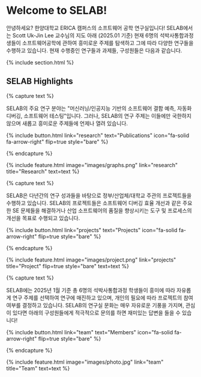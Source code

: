 ---
---

# Welcome to SELAB!

안녕하세요? 한양대학교 ERICA 캠퍼스의 소프트웨어 공학 연구실입니다! SELAB에서는 Scott Uk-Jin Lee 교수님의 지도 아래 (2025.01 기준) 현재 6명의 석박사통합과정생들이 소프트웨어공학에 관하여 흥미로운 주제를 탐색하고 그에 따라 다양한 연구들을 수행하고 있습니다. 현재 수행중인 연구들과 과제들, 구성원들은 다음과 같습니다.

{% include section.html %}

## SELAB Highlights

{% capture text %}

SELAB의 주요 연구 분야는 "머신러닝/인공지능 기반의 소프트웨어 결함 예측, 자동화 디버깅, 소프트웨어 테스팅"입니다. 그러나, SELAB의 연구 주제는 이들에만 국한하지 않으며 새롭고 흥미로운 주제들에 언제나 열려 있습니다. 

{%
  include button.html
  link="research"
  text="Publications"
  icon="fa-solid fa-arrow-right"
  flip=true
  style="bare"
%}

{% endcapture %}

{%
  include feature.html
  image="images/graphs.png"
  link="research"
  title="Research"
  text=text
%}

{% capture text %}

SELAB은 다년간의 연구 성과들을 바탕으로 정부/산업체/대학교 주관의 프로젝트들을 수행하고 있습니다. SELAB의 프로젝트들은 소프트웨어 디버깅 효율 개선과 같은 주요한 SE 문제들을 해결하거나 산업 소프트웨어의 품질을 향상시키는 도구 및 프로세스의 개선을 목표로 수행되고 있습니다.

{%
  include button.html
  link="projects"
  text="Projects"
  icon="fa-solid fa-arrow-right"
  flip=true
  style="bare"
%}

{% endcapture %}

{%
  include feature.html
  image="images/project.png"
  link="projects"
  title="Project"
  flip=true
  style="bare"
  text=text
%}

{% capture text %}

SELAB에는 2025년 1월 기준 총 6명의 석박사통합과정 학생들이 흥미에 따라 자유롭게 연구 주제를 선택하여 연구에 매진하고 있으며, 개인의 필요에 따라 프로젝트의 참여 여부를 결정하고 있습니다. SELAB의 연구실 문화는 매우 자유로운 기풍을 가지며, 관심이 있다면 아래의 구성원들에게 적극적으로 문의를 하면 재미있는 답변을 들을 수 있습니다! 

{%
  include button.html
  link="team"
  text="Members"
  icon="fa-solid fa-arrow-right"
  flip=true
  style="bare"
%}

{% endcapture %}

{%
  include feature.html
  image="images/photo.jpg"
  link="team"
  title="Team"
  text=text
%}
